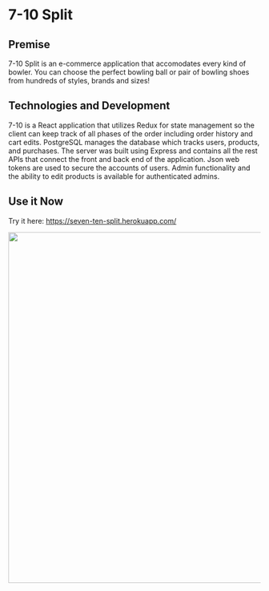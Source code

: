 # 7-10 Split

## Premise

7-10 Split is an e-commerce application that accomodates every kind of bowler. You can choose the perfect bowling ball or pair of bowling shoes from hundreds of styles, brands and sizes!

## Technologies and Development

7-10 is a React application that utilizes Redux for state management so the client can keep track of all phases of the order including order history and cart edits.
PostgreSQL manages the database which tracks users, products, and purchases. The server was built using Express and contains all the rest APIs that connect the front and back end of the application.
Json web tokens are used to secure the accounts of users. 
Admin functionality and the ability to edit products is available for authenticated admins. 

## Use it Now
 Try it here: https://seven-ten-split.herokuapp.com/


 <a href="https://seven-ten-split.herokuapp.com/" target="_blank">
 <img src="https://github.com/dougbostick/7_10split/assets/95255667/b684046d-5e30-4289-96c3-9418876585fc" width="700px" />
 </a>





